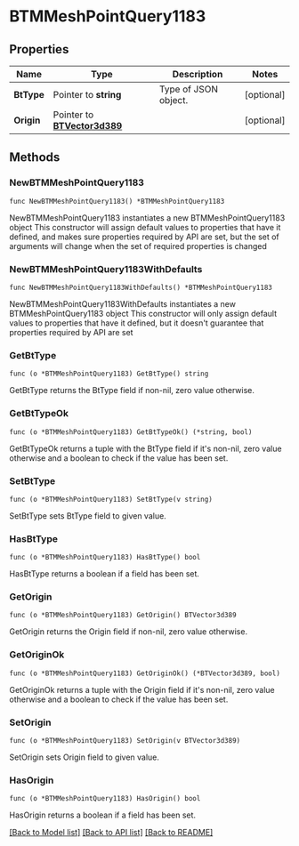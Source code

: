 # BTMMeshPointQuery1183

## Properties

Name | Type | Description | Notes
------------ | ------------- | ------------- | -------------
**BtType** | Pointer to **string** | Type of JSON object. | [optional] 
**Origin** | Pointer to [**BTVector3d389**](BTVector3d389.md) |  | [optional] 

## Methods

### NewBTMMeshPointQuery1183

`func NewBTMMeshPointQuery1183() *BTMMeshPointQuery1183`

NewBTMMeshPointQuery1183 instantiates a new BTMMeshPointQuery1183 object
This constructor will assign default values to properties that have it defined,
and makes sure properties required by API are set, but the set of arguments
will change when the set of required properties is changed

### NewBTMMeshPointQuery1183WithDefaults

`func NewBTMMeshPointQuery1183WithDefaults() *BTMMeshPointQuery1183`

NewBTMMeshPointQuery1183WithDefaults instantiates a new BTMMeshPointQuery1183 object
This constructor will only assign default values to properties that have it defined,
but it doesn't guarantee that properties required by API are set

### GetBtType

`func (o *BTMMeshPointQuery1183) GetBtType() string`

GetBtType returns the BtType field if non-nil, zero value otherwise.

### GetBtTypeOk

`func (o *BTMMeshPointQuery1183) GetBtTypeOk() (*string, bool)`

GetBtTypeOk returns a tuple with the BtType field if it's non-nil, zero value otherwise
and a boolean to check if the value has been set.

### SetBtType

`func (o *BTMMeshPointQuery1183) SetBtType(v string)`

SetBtType sets BtType field to given value.

### HasBtType

`func (o *BTMMeshPointQuery1183) HasBtType() bool`

HasBtType returns a boolean if a field has been set.

### GetOrigin

`func (o *BTMMeshPointQuery1183) GetOrigin() BTVector3d389`

GetOrigin returns the Origin field if non-nil, zero value otherwise.

### GetOriginOk

`func (o *BTMMeshPointQuery1183) GetOriginOk() (*BTVector3d389, bool)`

GetOriginOk returns a tuple with the Origin field if it's non-nil, zero value otherwise
and a boolean to check if the value has been set.

### SetOrigin

`func (o *BTMMeshPointQuery1183) SetOrigin(v BTVector3d389)`

SetOrigin sets Origin field to given value.

### HasOrigin

`func (o *BTMMeshPointQuery1183) HasOrigin() bool`

HasOrigin returns a boolean if a field has been set.


[[Back to Model list]](../README.md#documentation-for-models) [[Back to API list]](../README.md#documentation-for-api-endpoints) [[Back to README]](../README.md)


